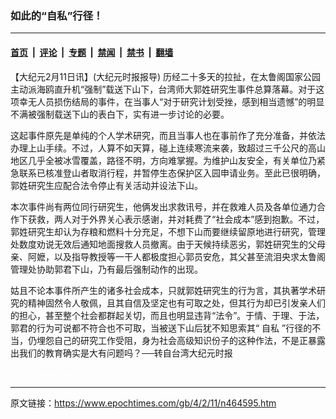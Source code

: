 ### 如此的“自私”行径！

---

#### [首页](../../../..?n464595) &nbsp;|&nbsp; [评论](../../../../../epoch-comment?n464595) &nbsp;|&nbsp; [专题](../../../../../epoch-special?n464595) &nbsp;|&nbsp; [禁闻](../../../../../epoch-news?n464595) &nbsp;|&nbsp; [禁书](../../../../../books?n464595) &nbsp;|&nbsp; [翻墙](https://github.com/gfw-breaker/nogfw/blob/master/README.md?n464595)


<div class="post_content" id="artbody" itemprop="articleBody">
 <!-- article content begin -->
 <p>
  【大纪元2月11日讯】(大纪元时报报导) 历经二十多天的拉扯，在太鲁阁国家公园主动派海鸥直升机“强制”载送下山下，台湾师大郭姓研究生事件总算落幕。对于这项幸无人员损伤结局的事件，在当事人“对于研究计划受挫，感到相当遗憾”的明显不满被强制载送下山的表白下，实有进一步讨论的必要。
 </p>
 <p>
  这起事件原先是单纯的个人学术研究，而且当事人也在事前作了充分准备，并依法办理上山手续。不过，人算不如天算，碰上连续寒流来袭，致超过三千公尺的高山地区几乎全被冰雪覆盖，路径不明，方向难掌握。为维护山友安全，有关单位乃紧急联系已核准登山者取消行程，并暂停生态保护区入园申请业务。至此已很明确，郭姓研究生应配合法令停止有关活动并设法下山。
 </p>
 <p>
  本次事件尚有两位同行研究生，他俩发出求救讯号，并在救难人员及各单位通力合作下获救，两人对于外界关心表示感谢，并对耗费了“社会成本”感到抱歉。不过，郭姓研究生却认为存粮和燃料十分充足，不想下山而要继续留原地进行研究，管理处数度劝说无效后通知地面搜救人员撤离。由于天候持续恶劣，郭姓研究生的父母亲、阿嬷，以及指导教授等一干人都极度担心郭员安危，其父甚至流泪央求太鲁阁管理处协助郭君下山，乃有最后强制动作的出现。
 </p>
 <p>
  姑且不论本事件所产生的诸多社会成本，只就郭姓研究生的行为言，其执著学术研究的精神固然令人敬佩，且其自信及坚定也有可取之处，但其行为却已引发亲人们的担心，甚至整个社会都群起关切，而且也明显违背“法令”。于情、于理、于法，郭君的行为可说都不符合也不可取，当被送下山后犹不知思索其“
  <ok href="https://www.epochtimes.com/gb/tag/%E8%87%AA%E7%A7%81.html">
   自私
  </ok>
  ”行径的不当，仍埋怨自己的研究工作受阻，身为社会高级知识份子的这种作法，不是正暴露出我们的教育确实是大有问题吗？──转自台湾大纪元时报
 </p>
 <p>
  <font color="#ffffff">
   (http://www.dajiyuan.com)
  </font>
 </p>
 <!-- article content end -->
 <div id="below_article_ad">
 </div>
</div>


---

原文链接：https://www.epochtimes.com/gb/4/2/11/n464595.htm